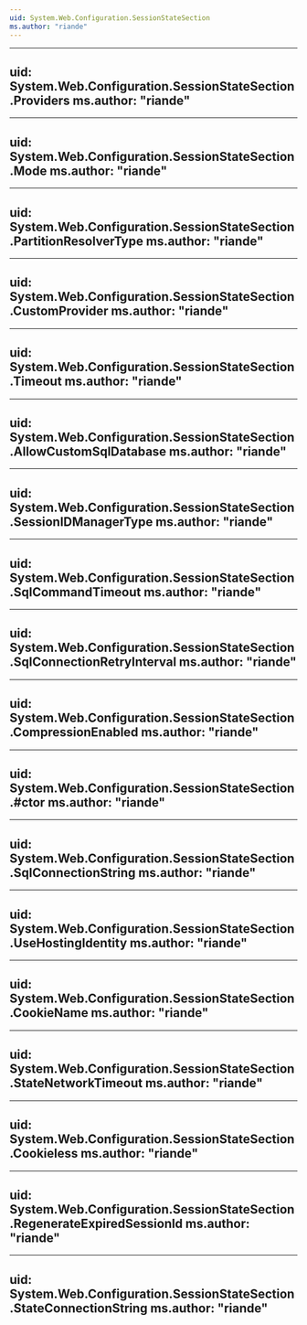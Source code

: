 ```yaml
---
uid: System.Web.Configuration.SessionStateSection
ms.author: "riande"
---
```


---
uid: System.Web.Configuration.SessionStateSection.Providers
ms.author: "riande"
---

---
uid: System.Web.Configuration.SessionStateSection.Mode
ms.author: "riande"
---

---
uid: System.Web.Configuration.SessionStateSection.PartitionResolverType
ms.author: "riande"
---

---
uid: System.Web.Configuration.SessionStateSection.CustomProvider
ms.author: "riande"
---

---
uid: System.Web.Configuration.SessionStateSection.Timeout
ms.author: "riande"
---

---
uid: System.Web.Configuration.SessionStateSection.AllowCustomSqlDatabase
ms.author: "riande"
---

---
uid: System.Web.Configuration.SessionStateSection.SessionIDManagerType
ms.author: "riande"
---

---
uid: System.Web.Configuration.SessionStateSection.SqlCommandTimeout
ms.author: "riande"
---

---
uid: System.Web.Configuration.SessionStateSection.SqlConnectionRetryInterval
ms.author: "riande"
---

---
uid: System.Web.Configuration.SessionStateSection.CompressionEnabled
ms.author: "riande"
---

---
uid: System.Web.Configuration.SessionStateSection.#ctor
ms.author: "riande"
---

---
uid: System.Web.Configuration.SessionStateSection.SqlConnectionString
ms.author: "riande"
---

---
uid: System.Web.Configuration.SessionStateSection.UseHostingIdentity
ms.author: "riande"
---

---
uid: System.Web.Configuration.SessionStateSection.CookieName
ms.author: "riande"
---

---
uid: System.Web.Configuration.SessionStateSection.StateNetworkTimeout
ms.author: "riande"
---

---
uid: System.Web.Configuration.SessionStateSection.Cookieless
ms.author: "riande"
---

---
uid: System.Web.Configuration.SessionStateSection.RegenerateExpiredSessionId
ms.author: "riande"
---

---
uid: System.Web.Configuration.SessionStateSection.StateConnectionString
ms.author: "riande"
---
